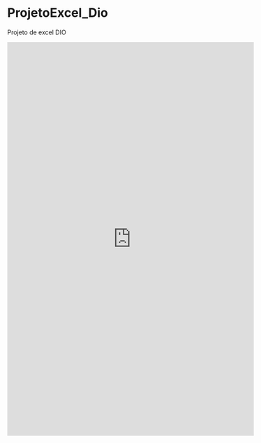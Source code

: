 # ProjetoExcel_Dio
Projeto de excel DIO
<iframe width="565" height="900" frameborder="0" scrolling="no" src="https://animaedu-my.sharepoint.com/personal/818144695_ulife_com_br/_layouts/15/Doc.aspx?sourcedoc={00957305-4ffb-4678-9e7b-009c18f4287f}&action=embedview&wdAllowInteractivity=False&Item='Aula%206'!A1%3AE58&wdHideGridlines=True&wdDownloadButton=True&wdInConfigurator=True&wdInConfigurator=True"></iframe>

